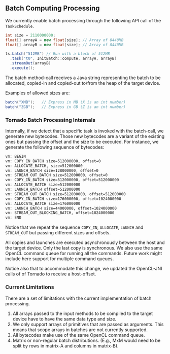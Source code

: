 ## Batch Computing Processing


We currently enable batch processing through the following API call of the `TaskSchedule`.

```java
int size = 2110000000;
float[] arrayA = new float[size]; // Array of 8440MB
float[] arrayB = new float[size]; // Array of 8440MB

ts.batch("512MB") // Run with a block of 512MB
  .task("t0", InitBatch::compute, arrayA, arrayB)
  .streamOut(arrayB)
  .execute();
```

The batch method-call receives a Java string representing the batch to be allocated, copied-in and copied-out to/from the heap of the target device. 

Examples of allowed sizes are:


 
```java
batch("XMB");   // Express in MB (X is an int number)
batch("ZGB");   // Express in GB (Z is an int number)
```

### Tornado Batch Processing Internals 

Internally, if we detect that a specific task is invoked with the batch-call, we generate new bytecodes. Those new bytecodes are a variant of the existing ones but passing the offset and the size to be executed. For instance, we generate the following sequence of bytecodes:


```bash
vm: BEGIN
vm: COPY_IN_BATCH size=512000000, offset=0 
vm: ALLOCATE_BATCH, size=512000000
vm: LAUNCH_BATCH size=128000000, offset=0 
vm: STREAM_OUT_BATCH size=512000000, offset=0 
vm: COPY_IN_BATCH size=512000000, offset=512000000 
vm: ALLOCATE_BATCH size=512000000
vm: LAUNCH_BATCH offset=512000000 
vm: STREAM_OUT_BATCH size=512000000, offset=512000000 
vm: COPY_IN_BATCH size=176000000, offset=1024000000 
vm: ALLOCATE_BATCH size=176000000
vm: LAUNCH_BATCH size=44000000, offset=1024000000 
vm: STREAM_OUT_BLOCKING_BATCH, offset=1024000000
vm: END
```

Notice that we repeat the sequence `COPY_IN`, `ALLOCATE`, `LAUNCH` and `STREAM_OUT` but passing different sizes and offsets. 

All copies and launches are executed asynchronously between the host and the target device. Only the last copy is synchronous. We also use the same OpenCL command queue for running all the commands. Future work might include here support for multiple command queues. 

Notice also that to accommodate this change, we updated the OpenCL-JNI calls of of Tornado to receive a host-offset.


### Current Limitations

There are a set of limitations with the current implementation of batch processing. 

1. All arrays passed to the input methods to be compiled to the target device have to have the same data type and size.
1. We only support arrays of primitives that are passed as arguments. This means that scope arrays in batches are not currently supported.
1. All bytecodes make use of the same OpenCL command queue.
1. Matrix or non-regular batch distributions. (E.g., MxM would need to be split by rows in matrix-A and columns in matrix-B).

